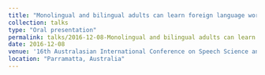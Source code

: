 ```yaml
---
title: "Monolingual and bilingual adults can learn foreign language words implicitly."
collection: talks
type: "Oral presentation"
permalink: talks/2016-12-08-Monolingual and bilingual adults can learn foreign language words implicitly
date: 2016-12-08
venue: '16th Australasian International Conference on Speech Science and Technology'
location: "Parramatta, Australia"
---
```

